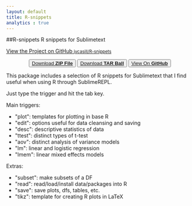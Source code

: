 ```yaml
---
layout: default
title: R-snippets
analytics : true
---
```


##R-snippets
R snippets for Sublimetext

<p class="view"><a href="https://github.com/jvcasill/R-snippets">View the Project on GitHub <small>jvcasill/R-snippets</small></a></p>


<div align="center">
	<button class="minimal"><a href="https://github.com/jvcasill/R-snippets/zipball/master">Download  
	<strong>ZIP File</strong></a></button>
	<button class="minimal"><a href="https://github.com/jvcasill/R-snippets/tarball/master">Download  
	<strong>TAR Ball</strong></a></button>
	<button class="minimal"><a href="https://github.com/jvcasill/R-snippets">View On  
	<strong>GitHub</strong></a></button>
</div>

This package includes a selection of R snippets for Sublimetext that I find useful when using R through SublimeREPL.

Just type the trigger and hit the tab key.  

Main triggers:  

- "plot": templates for plotting in base R
- "edit": options useful for data cleansing and saving
- "desc": descriptive statistics of data
- "ttest": distinct types of t-test
- "aov": distinct analysis of variance models
- "lm": linear and logistic regression
- "lmem": linear mixed effects models

Extras:  

- "subset": make subsets of a DF
- "read": read/load/install data/packages into R
- "save": save plots, dfs, tables, etc.
- "tikz": template for creating R plots in LaTeX

